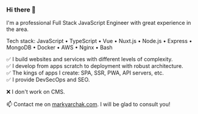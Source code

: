### Hi there 👋

I'm a professional Full Stack JavaScript Engineer with great experience in the area.

Tech stack: JavaScript • TypeScript • Vue • Nuxt.js • Node.js • Express • MongoDB • Docker • AWS • Nginx • Bash

✅ I build websites and services with different levels of complexity.\
✅ I develop from apps scratch to deployment with robust architecture.\
✅ The kings of apps I create: SPA, SSR, PWA, API servers, etc.\
✅ I provide DevSecOps and SEO.

❌ I don't work on CMS.

📫 Contact me on <a href="https://markyarchak.com?utm_source=github&utm_medium=social&utm_campaign=profile" target="blank">markyarchak.com</a>.
I will be glad to consult you!

<!--
**MarkYarchak/MarkYarchak** is a ✨ _special_ ✨ repository because its `README.md` (this file) appears on your GitHub profile.

Here are some ideas to get you started:

- 🔭 I’m currently working on ...
- 🌱 I’m currently learning ...
- 👯 I’m looking to collaborate on ...
- 🤔 I’m looking for help with ...
- 💬 Ask me about ...
- 📫 How to reach me: ...
- 😄 Pronouns: ...
- ⚡ Fun fact: ...
-->
